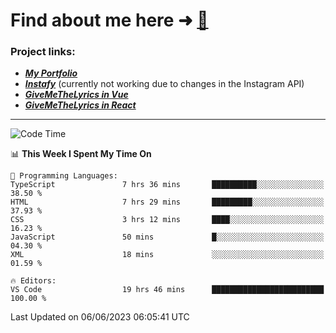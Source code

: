 # Find about me here ➜ [🧑](https://pauabella.dev)

### Project links:
- ***[My Portfolio](https://pauabella.dev)***
- ***[Instafy](https://instafy.me)*** (currently not working due to changes in the Instagram API)
- ***[GiveMeTheLyrics in Vue](https://lyrics.pauabella.dev)***
- ***[GiveMeTheLyrics in React](https://pauabella.dev/GiveMeTheLyrics)***

---
<!--START_SECTION:waka-->
![Code Time](http://img.shields.io/badge/Code%20Time-2%2C200%20hrs%2021%20mins-blue)

📊 **This Week I Spent My Time On** 

```text
💬 Programming Languages: 
TypeScript               7 hrs 36 mins       ██████████░░░░░░░░░░░░░░░   38.50 % 
HTML                     7 hrs 29 mins       █████████░░░░░░░░░░░░░░░░   37.93 % 
CSS                      3 hrs 12 mins       ████░░░░░░░░░░░░░░░░░░░░░   16.23 % 
JavaScript               50 mins             █░░░░░░░░░░░░░░░░░░░░░░░░   04.30 % 
XML                      18 mins             ░░░░░░░░░░░░░░░░░░░░░░░░░   01.59 % 

🔥 Editors: 
VS Code                  19 hrs 46 mins      █████████████████████████   100.00 % 
```


 Last Updated on 06/06/2023 06:05:41 UTC
<!--END_SECTION:waka-->
